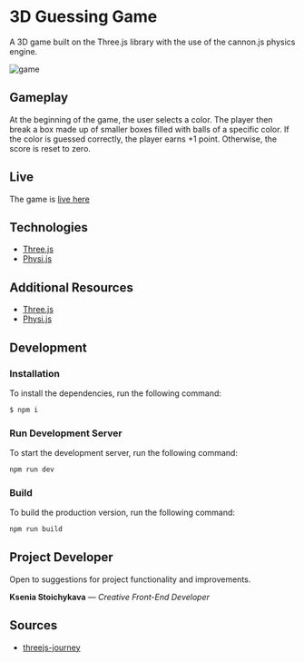# 3D Guessing Game

A 3D game built on the Three.js library with the use of the cannon.js physics engine.

![game](https://github.com/kseniya7991/bowling-three-js/blob/master/game.png)

## Gameplay

At the beginning of the game, the user selects a color.
The player then break a box made up of smaller boxes filled with balls of a specific color.
If the color is guessed correctly, the player earns +1 point.
Otherwise, the score is reset to zero.

## Live

The game is [live here](https://3d-guess-game.vercel.app/)

## Technologies

-   [Three.js](https://threejs.org/)
-   [Physi.js](https://www.npmjs.com/package/physijs)

## Additional Resources

-   [Three.js](https://threejs.org/)
-   [Physi.js](https://www.npmjs.com/package/physijs)

## Development

### Installation

To install the dependencies, run the following command:

```sh
$ npm i
```

### Run Development Server

To start the development server, run the following command:

```sh
npm run dev
```

### Build

To build the production version, run the following command:

```sh
npm run build
```

## Project Developer

Open to suggestions for project functionality and improvements.

**Ksenia Stoichykava** — _Creative Front-End Developer_

## Sources

-   [threejs-journey](https://threejs-journey.com/)
